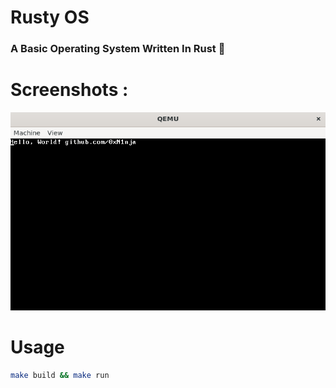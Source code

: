 # Rusty OS
### A Basic Operating System Written In Rust 🚀

# Screenshots :
![Screenshot](https://raw.githubusercontent.com/0xN1nja/rusty-os/master/assets/screenshot.png)

# Usage
```bash
make build && make run
```